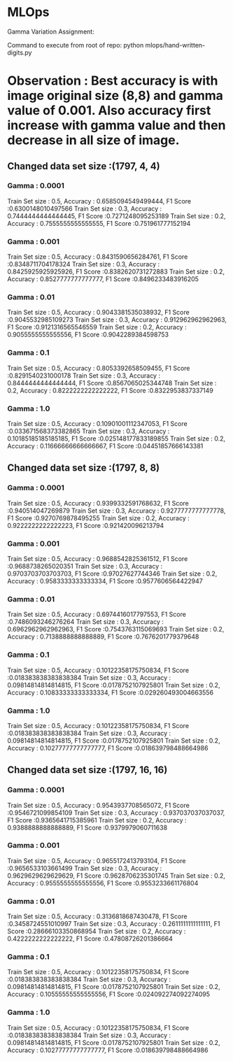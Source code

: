 # MLOps
Gamma Variation Assignment:

Command to execute from root of repo: python mlops/hand-written-digits.py

# Observation : Best accuracy is with image original size (8,8) and gamma value of 0.001. Also accuracy first increase with gamma value and then decrease in all size of image.

## Changed data set size :(1797, 4, 4)

### Gamma : 0.0001

Train Set size : 0.5, Accuracy : 0.6585094549499444, F1 Score :0.6300148010497566
Train Set size : 0.3, Accuracy : 0.7444444444444445, F1 Score :0.7271248095253189
Train Set size : 0.2, Accuracy : 0.7555555555555555, F1 Score :0.751961777152194

### Gamma : 0.001

Train Set size : 0.5, Accuracy : 0.8431590656284761, F1 Score :0.8348711704178324
Train Set size : 0.3, Accuracy : 0.8425925925925926, F1 Score :0.8382620731272883
Train Set size : 0.2, Accuracy : 0.8527777777777777, F1 Score :0.8496233483916205

### Gamma : 0.01

Train Set size : 0.5, Accuracy : 0.9043381535038932, F1 Score :0.9045532985109273
Train Set size : 0.3, Accuracy : 0.912962962962963, F1 Score :0.9121316565546559
Train Set size : 0.2, Accuracy : 0.9055555555555556, F1 Score :0.9042289384598753

### Gamma : 0.1

Train Set size : 0.5, Accuracy : 0.8053392658509455, F1 Score :0.8291540231000178
Train Set size : 0.3, Accuracy : 0.8444444444444444, F1 Score :0.8567065025344748
Train Set size : 0.2, Accuracy : 0.8222222222222222, F1 Score :0.8322953837337149

### Gamma : 1.0

Train Set size : 0.5, Accuracy : 0.10901001112347053, F1 Score :0.033671568373382865
Train Set size : 0.3, Accuracy : 0.10185185185185185, F1 Score :0.025148177833189855
Train Set size : 0.2, Accuracy : 0.11666666666666667, F1 Score :0.04451857666143381

## Changed data set size :(1797, 8, 8)

### Gamma : 0.0001

Train Set size : 0.5, Accuracy : 0.9399332591768632, F1 Score :0.940514047269879
Train Set size : 0.3, Accuracy : 0.9277777777777778, F1 Score :0.9270769878495255
Train Set size : 0.2, Accuracy : 0.9222222222222223, F1 Score :0.921420096213794

### Gamma : 0.001

Train Set size : 0.5, Accuracy : 0.9688542825361512, F1 Score :0.9688738265020351
Train Set size : 0.3, Accuracy : 0.9703703703703703, F1 Score :0.97027627744346
Train Set size : 0.2, Accuracy : 0.9583333333333334, F1 Score :0.9577606564422947

### Gamma : 0.01

Train Set size : 0.5, Accuracy : 0.6974416017797553, F1 Score :0.7486093246276264
Train Set size : 0.3, Accuracy : 0.6962962962962963, F1 Score :0.7543763115069693
Train Set size : 0.2, Accuracy : 0.7138888888888889, F1 Score :0.7676201779379648

### Gamma : 0.1

Train Set size : 0.5, Accuracy : 0.10122358175750834, F1 Score :0.018383838383838384
Train Set size : 0.3, Accuracy : 0.09814814814814815, F1 Score :0.0178752107925801
Train Set size : 0.2, Accuracy : 0.10833333333333334, F1 Score :0.029260493004663556

### Gamma : 1.0

Train Set size : 0.5, Accuracy : 0.10122358175750834, F1 Score :0.018383838383838384
Train Set size : 0.3, Accuracy : 0.09814814814814815, F1 Score :0.0178752107925801
Train Set size : 0.2, Accuracy : 0.10277777777777777, F1 Score :0.018639798488664986

## Changed data set size :(1797, 16, 16)

### Gamma : 0.0001

Train Set size : 0.5, Accuracy : 0.9543937708565072, F1 Score :0.9546721099854109
Train Set size : 0.3, Accuracy : 0.937037037037037, F1 Score :0.9365641715385961
Train Set size : 0.2, Accuracy : 0.9388888888888889, F1 Score :0.9379979060711638

### Gamma : 0.001

Train Set size : 0.5, Accuracy : 0.9655172413793104, F1 Score :0.9656533103661499
Train Set size : 0.3, Accuracy : 0.9629629629629629, F1 Score :0.9628706235301745
Train Set size : 0.2, Accuracy : 0.9555555555555556, F1 Score :0.9553233661176804

### Gamma : 0.01

Train Set size : 0.5, Accuracy : 0.3136818687430478, F1 Score :0.3458724551010997
Train Set size : 0.3, Accuracy : 0.2611111111111111, F1 Score :0.28666103350868954
Train Set size : 0.2, Accuracy : 0.4222222222222222, F1 Score :0.47808726201386664

### Gamma : 0.1

Train Set size : 0.5, Accuracy : 0.10122358175750834, F1 Score :0.018383838383838384
Train Set size : 0.3, Accuracy : 0.09814814814814815, F1 Score :0.0178752107925801
Train Set size : 0.2, Accuracy : 0.10555555555555556, F1 Score :0.024092274092274095

### Gamma : 1.0

Train Set size : 0.5, Accuracy : 0.10122358175750834, F1 Score :0.018383838383838384
Train Set size : 0.3, Accuracy : 0.09814814814814815, F1 Score :0.0178752107925801
Train Set size : 0.2, Accuracy : 0.10277777777777777, F1 Score :0.018639798488664986